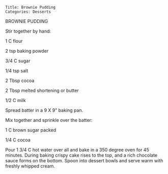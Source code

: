 ~~~ recipe-info
Title: Brownie Pudding
Categories: Desserts
~~~

BROWNIE PUDDING

Stir together by hand:

1 C flour

2 tsp baking powder

3/4 C sugar

1/4 tsp salt

2 Tbsp cocoa

2 Tbsp melted shortening or butter

1/2 C milk

Spread batter in a  9 X 9" baking pan.

Mix together and sprinkle over the batter:

1 C brown sugar packed

1/4 C cocoa

Pour 1 3/4 C hot water over all and bake in a 350 degree oven for 45 minutes.  During baking crispy
cake rises to the top, and a rich chocolate sauce forms on the bottom.   Spoon into dessert bowls
and serve warm with freshly whipped cream.
